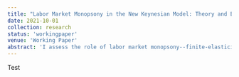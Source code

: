 ```yaml
---
title: "Labor Market Monopsony in the New Keynesian Model: Theory and Evidence"
date: 2021-10-01
collection: research
status: 'workingpaper'
venue: 'Working Paper'
abstract: 'I assess the role of labor market monopsony--finite-elasticity firm-specific labor supply curves--in the context of a New Keynesian model. Existing models have used this feature as a source of real rigidity, permitting the models to feature flatter Phillips Curves, and thus smaller changes in inflation in response to demand shocks. First, I show that calibrating the elasticity of firm-specific labor supply to micro-empirical estimates reduces the slope of the Phillips Curve by a factor of 2 relative to the perfectly competitive labor market benchmark--consistent with this mechanism serving as a source of real rigidity. Second, I provide an empirical test for this mechanism, drawing on cross-sectional industry variation in the firm-specific labor supply elasticity. Using data from the Survey of Income and Program Participation, I estimate firm-specific labor supply elasticities by industry using a dynamic monopsony model. I then compare empirical industry responses to monetary policy shocks to model predictions from a multi-sector model with heterogeneous labor supply elasticities. Consistent with this augmented New Keynesian model, high-elasticity industries experience more negative price changes in response to monetary policy shocks. However, I find no difference in the response of output, employment, or wages, inconsistent with the predictions of a New Keynesian model with this source of real rigidity.'
---
```

Test
